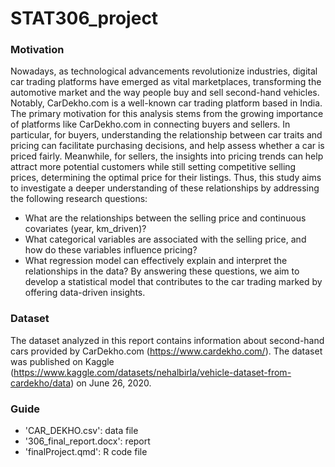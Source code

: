 # STAT306_project

### Motivation
Nowadays, as technological advancements revolutionize industries, digital car trading platforms have emerged as vital marketplaces, transforming the automotive market and the way people buy and sell second-hand vehicles. Notably, CarDekho.com is a well-known car trading platform based in India. The primary motivation for this analysis stems from the growing importance of platforms like CarDekho.com in connecting buyers and sellers. In particular, for buyers, understanding the relationship between car traits and pricing can facilitate purchasing decisions, and help assess whether a car is priced fairly. Meanwhile, for sellers, the insights into pricing trends can help attract more potential customers while still setting competitive selling prices, determining the optimal price for their listings. Thus, this study aims to investigate a deeper understanding of these relationships by addressing the following research questions:
-	What are the relationships between the selling price and continuous covariates (year, km_driven)?
-	What categorical variables are associated with the selling price, and how do these variables influence pricing?
-	What regression model can effectively explain and interpret the relationships in the data?
By answering these questions, we aim to develop a statistical model that contributes to the car trading marked by offering data-driven insights.

### Dataset
The dataset analyzed in this report contains information about second-hand cars provided by CarDekho.com (https://www.cardekho.com/). The dataset was published on Kaggle (https://www.kaggle.com/datasets/nehalbirla/vehicle-dataset-from-cardekho/data) on June 26, 2020.

### Guide
- 'CAR_DEKHO.csv': data file
- '306_final_report.docx': report
- 'finalProject.qmd': R code file
